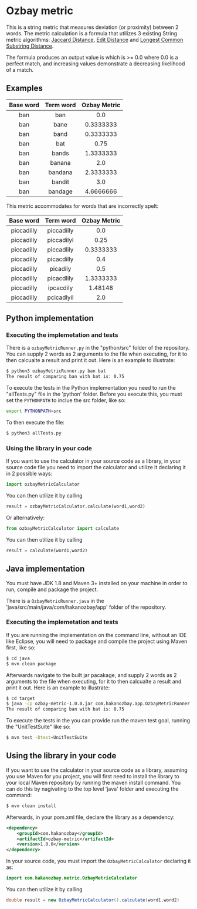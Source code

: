 # Ozbay metric

This is a string metric that measures deviation (or proximity) between 2 words. The metric calculation is a formula that utilizes 3 existing String metric algorithms: [Jaccard Distance][], [Edit Distance][] and [Longest Common Substring Distance][].

The formula produces an output value is which is >= 0.0 where 0.0 is a perfect match, and increasing values demonstrate a decreasing likelihood of a match.

## Examples
| Base word | Term word | Ozbay Metric |
|:---------:|:---------:|:------------:|
|ban|ban|0.0|  
|ban|bane|0.3333333|
|ban|band|0.3333333|
|ban|bat|0.75|  
|ban|bands|1.3333333|
|ban|banana|2.0|
|ban|bandana|2.3333333|
|ban|bandit|3.0|
|ban|bandage|4.6666666|


This metric accommodates for words that are incorrectly spelt:


| Base word | Term word | Ozbay Metric |
|:---------:|:---------:|:------------:|
|piccadilly|piccadilly|0.0|
|piccadilly|piccadilyl|0.25|
|piccadilly|piccadlily|0.3333333|
|piccadilly|picacdilly|0.4|
|piccadilly|picadily|0.5|
|piccadilly|picacdlily|1.3333333|
|piccadilly|ipcacdily|1.48148|
|piccadilly|pcicadlyil|2.0|


## Python implementation

### Executing the implemetation and tests

There is a ``` ozbayMetricRunner.py ``` in the "python/src" folder of the repository. You can supply 2 words as 2 arguments to the file when executing, for it to then calcualte a result and print it out. Here is an example to illustrate:

```bash
$ python3 ozbayMetricRunner.py ban bat
The result of comparing ban with bat is: 0.75
```

To execute the tests in the Python implementation you need to run the "allTests.py" file in the 'python' folder.
Before you execute this, you must set the ``` PYTHONPATH ``` to inclue the src folder, like so:

```bash
export PYTHONPATH=src
```

To then execute the file:

```bash
$ python3 allTests.py
```

### Using the library in your code

If you want to use the calculator in your source code as a library, in your source code file you need to import the calculator and utilize it declaring it in 2 possible ways:

```python
import ozbayMetricCalculator
```

You can then utilize it by calling 
```python
result = ozbayMetricCalculator.calculate(word1,word2)
```

Or alternatively:

```python
from ozbayMetricCalculator import calculate 
```

You can then utilize it by calling 
```python
result = calculate(word1,word2)
```

## Java implementation

You must have JDK 1.8 and Maven 3+ installed on your machine in order to run, compile and package the project.

There is a ``` OzbayMetricRunner.java ``` in the 'java/src/main/java/com/hakanozbay/app' folder of the repository. 

### Executing the implemetation and tests

If you are running the implementation on the command line, without an IDE like Eclipse, you will need to package and compile the project using Maven first, like so:

```bash
$ cd java
$ mvn clean package
```

Afterwards navigate to the built jar pacakage, and supply 2 words as 2 arguments to the file when executing, for it to then calcualte a result and print it out. Here is an example to illustrate:

```bash
$ cd target
$ java -cp ozbay-metric-1.0.0.jar com.hakanozbay.app.OzbayMetricRunner ban bat
The result of comparing ban with bat is: 0.75
```

To execute the tests in the you can provide run the maven test goal, running the "UnitTestSuite" like so:

```bash
$ mvn test -Dtest=UnitTestSuite
```

## Using the library in your code

If you want to use the calculator in your source code as a library, assuming you use Maven for you project, you will first need to install the library to your local Maven repository by running the maven install command. You can do this by nagivating to the top level 'java' folder and executing the command:

```bash
$ mvn clean install
```

Afterwards, in your pom.xml file, declare the library as a dependency:

```xml
<dependency>
	<groupId>com.hakanozbay</groupId>
	<artifactId>ozbay-metric</artifactId>
	<version>1.0.0</version>
</dependency>
```

In your source code, you must import the ``` OzbayMetricCalculator ``` declaring it as:

```java
import com.hakanozbay.metric.OzbayMetricCalculator 
```

You can then utilize it by calling 
```java
double result = new OzbayMetricCalculator().calculate(word1,word2)
```


[Jaccard Distance]: https://en.wikipedia.org/wiki/Jaccard_index
[Edit Distance]: https://en.wikipedia.org/wiki/Edit_distance
[Longest Common Substring Distance]: https://en.wikipedia.org/wiki/Longest_common_substring_problem 